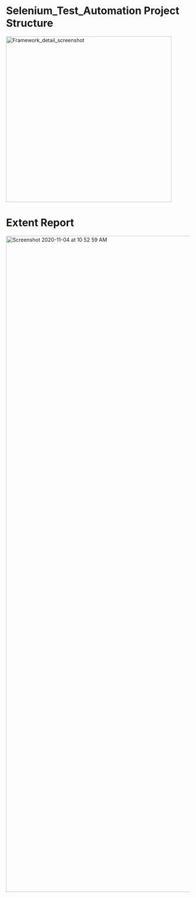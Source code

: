 # Selenium_Test_Automation Project Structure
<img width="453" alt="Framework_detail_screenshot" src="https://github.com/nitin1712/Selenium_Test_Automation/assets/7940107/1c46a3f8-590c-48e6-831c-f5e55dfa6a41">

# Extent Report 
<img width="1792" alt="Screenshot 2020-11-04 at 10 52 59 AM" src="https://github.com/nitin1712/Selenium_Test_Automation/assets/7940107/f0d07211-d6a0-4557-b2a9-09aaac0dcbf7">

